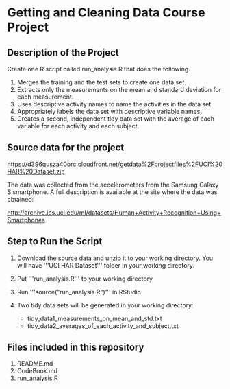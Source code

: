 # Getting and Cleaning Data Course Project

## Description of the Project

Create one R script called run_analysis.R that does the following. 

1. Merges the training and the test sets to create one data set.
2. Extracts only the measurements on the mean and standard deviation for each measurement. 
3. Uses descriptive activity names to name the activities in the data set
4. Appropriately labels the data set with descriptive variable names. 
5. Creates a second, independent tidy data set with the average of each variable for each activity and each subject. 

## Source data for the project

https://d396qusza40orc.cloudfront.net/getdata%2Fprojectfiles%2FUCI%20HAR%20Dataset.zip

The data was collected from the accelerometers from the Samsung Galaxy S smartphone. A full description is available at the site where the data was obtained: 

http://archive.ics.uci.edu/ml/datasets/Human+Activity+Recognition+Using+Smartphones 

## Step to Run the Script

1. Download the source data and unzip it to your working directory. You will have '''UCI HAR Dataset''' folder in your working directory.

2. Put '''run_analysis.R''' to your working directory

3. Run '''source("run_analysis.R")''' in RStudio

4. Two tidy data sets will be generated in your working directory: 
   * tidy_data1_measurements_on_mean_and_std.txt
   * tidy_data2_averages_of_each_activity_and_subject.txt
   
## Files included in this repository

1. README.md
2. CodeBook.md
3. run_analysis.R
